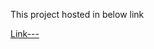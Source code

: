 <p>This project hosted in below link</p>
<a href="https://vercel.com/avinash-kumars-projects-636525de/sadhana-projecr">Link---</a>

